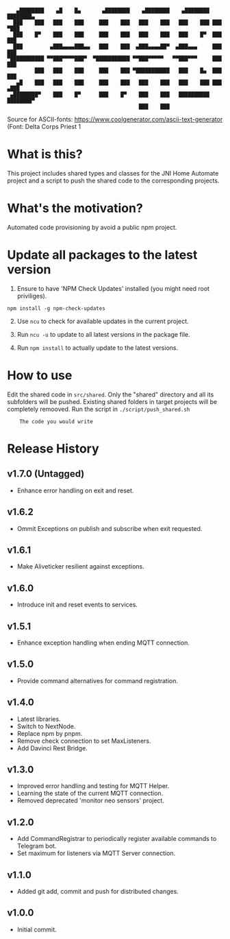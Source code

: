 ```
   ▄████████    ▄█    █▄       ▄████████    ▄████████    ▄████████ ████████▄  
  ███    ███   ███    ███     ███    ███   ███    ███   ███    ███ ███   ▀███ 
  ███    █▀    ███    ███     ███    ███   ███    ███   ███    █▀  ███    ███ 
  ███         ▄███▄▄▄▄███▄▄   ███    ███  ▄███▄▄▄▄██▀  ▄███▄▄▄     ███    ███ 
▀███████████ ▀▀███▀▀▀▀███▀  ▀███████████ ▀▀███▀▀▀▀▀   ▀▀███▀▀▀     ███    ███ 
         ███   ███    ███     ███    ███ ▀███████████   ███    █▄  ███    ███ 
   ▄█    ███   ███    ███     ███    ███   ███    ███   ███    ███ ███   ▄███ 
 ▄████████▀    ███    █▀      ███    █▀    ███    ███   ██████████ ████████▀  
                                           ███    ███                         
```

Source for ASCII-fonts: https://www.coolgenerator.com/ascii-text-generator
(Font: Delta Corps Priest 1


# What is this?
This project includes shared types and classes for the JNI Home Automate project and a script to
push the shared code to the corresponding projects.

# What's the motivation?
Automated code provisioning by avoid a public npm project.


# Update all packages to the latest version

1. Ensure to have 'NPM Check Updates' installed (you might need root priviliges).
```
npm install -g npm-check-updates
```

2. Use `ncu` to check for available updates in the current project.

3. Run `ncu -u` to update to all latest versions in the package file.

4. Run `npm install` to actually update to the latest versions.


# How to use
Edit the shared code in `src/shared`.
Only the "shared" directory and all its subfolders will be pushed.
Existing shared folders in target projects will be completely remooved.
Run the script in `./script/push_shared.sh`
```
    The code you would write
```

# Release History

## v1.7.0 (Untagged)
- Enhance error handling on exit and reset.

## v1.6.2
- Ommit Exceptions on publish and subscribe when exit requested.

## v1.6.1
- Make Aliveticker resilient against exceptions.

## v1.6.0
- Introduce init and reset events to services.

## v1.5.1
- Enhance exception handling when ending MQTT connection.

## v1.5.0
- Provide command alternatives for command registration.

## v1.4.0
- Latest libraries.
- Switch to NextNode.
- Replace npm by pnpm.
- Remove check connection to set MaxListeners.
- Add Davinci Rest Bridge.

## v1.3.0
- Improved error handling and testing for MQTT Helper.
- Learning the state of the current MQTT connection.
- Removed deprecated 'monitor neo sensors' project.

## v1.2.0
- Add CommandRegistrar to periodically register available commands to Telegram bot.
- Set maximum for listeners via MQTT Server connection.

## v1.1.0
- Added git add, commit and push for distributed changes.

## v1.0.0
- Initial commit.